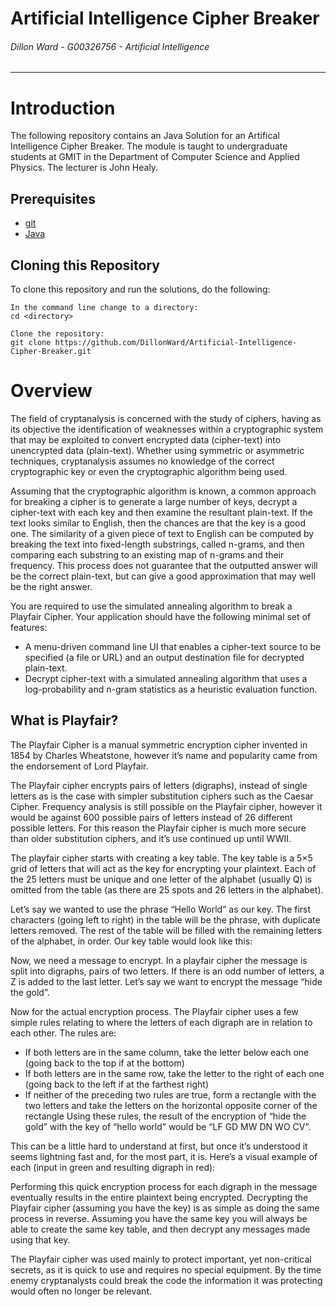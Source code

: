 # Artificial Intelligence Cipher Breaker
###### *Dillon Ward - G00326756 - Artificial Intelligence*
---
# Introduction
The following repository contains an Java Solution for an Artifical Intelligence Cipher Breaker. The module is taught to undergraduate students at GMIT in the Department of Computer Science and Applied Physics. The lecturer is John Healy.

## Prerequisites
* [git](https://git-scm.com/)
* [Java](https://java.com/en/download/)

## Cloning this Repository
To clone this repository and run the solutions, do the following:
```
In the command line change to a directory:
cd <directory>

Clone the repository:
git clone https://github.com/DillonWard/Artificial-Intelligence-Cipher-Breaker.git
```

# Overview
The field of cryptanalysis is concerned with the study of ciphers, having as its objective the
identification of weaknesses within a cryptographic system that may be exploited to convert
encrypted data (cipher-text) into unencrypted data (plain-text). Whether using symmetric or
asymmetric techniques, cryptanalysis assumes no knowledge of the correct cryptographic key
or even the cryptographic algorithm being used. 

Assuming that the cryptographic algorithm is known, a common approach for breaking a cipher
is to generate a large number of keys, decrypt a cipher-text with each key and then examine the
resultant plain-text. If the text looks similar to English, then the chances are that the key is a
good one. The similarity of a given piece of text to English can be computed by breaking the
text into fixed-length substrings, called n-grams, and then comparing each substring to an
existing map of n-grams and their frequency. This process does not guarantee that the outputted
answer will be the correct plain-text, but can give a good approximation that may well be the
right answer.

You are required to use the simulated annealing algorithm to break a Playfair Cipher. Your
application should have the following minimal set of features:
* A menu-driven command line UI that enables a cipher-text source to be specified (a
file or URL) and an output destination file for decrypted plain-text.
* Decrypt cipher-text with a simulated annealing algorithm that uses a log-probability
and n-gram statistics as a heuristic evaluation function.

## What is Playfair?
The Playfair Cipher is a manual symmetric encryption cipher invented in 1854 by Charles Wheatstone, however it’s name and popularity came from the endorsement of Lord Playfair.

The Playfair cipher encrypts pairs of letters (digraphs), instead of single letters as is the case with simpler substitution ciphers such as the Caesar Cipher. Frequency analysis is still possible on the Playfair cipher, however it would be against 600 possible pairs of letters instead of 26 different possible letters. For this reason the Playfair cipher is much more secure than older substitution ciphers, and it’s use continued up until WWII.

The playfair cipher starts with creating a key table. The key table is a 5×5 grid of letters that will act as the key for encrypting your plaintext. Each of the 25 letters must be unique and one letter of the alphabet (usually Q) is omitted from the table (as there are 25 spots and 26 letters in the alphabet).

Let’s say we wanted to use the phrase “Hello World” as our key. The first characters (going left to right) in the table will be the phrase, with duplicate letters removed. The rest of the table will be filled with the remaining letters of the alphabet, in order. Our key table would look like this:


Now, we need a message to encrypt. In a playfair cipher the message is split into digraphs, pairs of two letters. If there is an odd number of letters, a Z is added to the last letter. Let’s say we want to encrypt the message “hide the gold”.


Now for the actual encryption process. The Playfair cipher uses a few simple rules relating to where the letters of each digraph are in relation to each other. The rules are:



* If both letters are in the same column, take the letter below each one (going back to the top if at the bottom)
* If both letters are in the same row, take the letter to the right of each one (going back to the left if at the farthest right)
* If neither of the preceding two rules are true, form a rectangle with the two letters and take the letters on the horizontal opposite corner of the rectangle
Using these rules, the result of the encryption of “hide the gold” with the key of “hello world” would be “LF GD MW DN WO CV”.

This can be a little hard to understand at first, but once it’s understood it seems lightning fast and, for the most part, it is. Here’s a visual example of each (input in green and resulting digraph in red):


Performing this quick encryption process for each digraph in the message eventually results in the entire plaintext being encrypted. Decrypting the Playfair cipher (assuming you have the key) is as simple as doing the same process in reverse. Assuming you have the same key you will always be able to create the same key table, and then decrypt any messages made using that key.

The Playfair cipher was used mainly to protect important, yet non-critical secrets, as it is quick to use and requires no special equipment. By the time enemy cryptanalysts could break the code the information it was protecting would often no longer be relevant.


